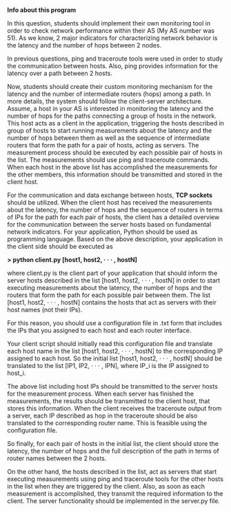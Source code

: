 **Info about this program**

In this question, students should implement their own monitoring tool in order to check network
performance within their AS (My AS number was 51). As we know, 2 major indicators for characterizing network 
behavior is the latency and the number of hops between 2 nodes. 

In previous questions, ping and traceroute tools were used in order to study the communication between hosts. Also, ping
provides information for the latency over a path between 2 hosts.

Now, students should create their custom monitoring mechanism for the latency and the number
of intermediate routers (hops) among a path. In more details, the system should follow the 
client-server architecture. Assume, a host in your AS is interested in monitoring the latency and
the number of hops for the paths connecting a group of hosts in the network. This host acts
as a client in the application, triggering the hosts described in group of hosts to start running
measurements about the latency and the number of hops between them as well as the sequence of
intermediate routers that form the path for a pair of hosts, acting as servers. The measurement
process should be executed by each possible pair of hosts in the list. The measurements should
use ping and traceroute commands. When each host in the above list has accomplished the
measurements for the other members, this information should be transmitted and stored in the
client host. 

For the communication and data exchange between hosts, **TCP sockets** should be
utilized. When the client host has received the measurements about the latency, the number of
hops and the sequence of routers in terms of IPs for the path for each pair of hosts, the client
has a detailed overview for the communication between the server hosts based on fundamental
network indicators. For your application, Python should be used as programming language.
Based on the above description, your application in the client side should be executed as

**> python client.py [host1, host2, · · · , hostN]**

where client.py is the client part of your application that should inform the server hosts
described in the list [host1, host2, · · · , hostN] in order to start executing measurements about the
latency, the number of hops and the routers that form the path for each possible pair between
them. The list [host1, host2, · · · , hostN] contains the hosts that act as servers with
their host names (not their IPs). 

For this reason, you should use a configuration file in .txt form that includes the 
IPs that you assigned to each host and each router interface. 

Your client script should initially read this configuration file and translate each host name in the
list [host1, host2, · · · , hostN] to the corresponding IP assigned to each host. So the initial list
[host1, host2, · · · , hostN] should be translated to the list [IP1, IP2, · · · , IPN], where IP_i
is the IP assigned to host_i. 

The above list including host IPs should be transmitted to the server
hosts for the measurement process. When each server has finished the measurements, the results
should be transmitted to the client host, that stores this information. When the client
receives the traceroute output from a server, each IP described as hop in the traceroute should
be also translated to the corresponding router name. This is feasible using the configuration
file. 

So finally, for each pair of hosts in the initial list, the client should store the latency,
the number of hops and the full description of the path in terms of router names
between the 2 hosts. 

On the other hand, the hosts described in the list, act as servers that start
executing measurements using ping and traceroute tools for the other hosts in the list when they
are triggered by the client. Also, as soon as each measurement is accomplished, they transmit
the required information to the client. The server functionality should be implemented in the
server.py file.
